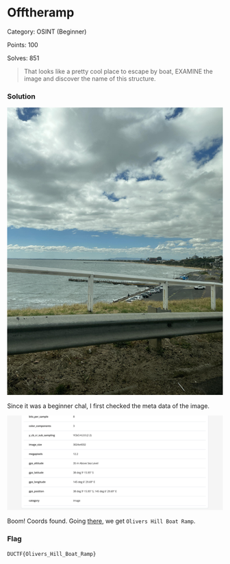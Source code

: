 # Offtheramp

Category: OSINT (Beginner)

Points: 100

Solves: 851

>That looks like a pretty cool place to escape by boat, EXAMINE the image and discover the name of this structure.

### Solution

![Offtheramp](/images/OfftherampChal.jpeg)

Since it was a beginner chal, I first checked the meta data of the image.

![Meta Data](/images/OfftherampMetaData.png)

Boom! Coords found. Going [there](https://www.google.com/maps/place/Olivers+Hill+Boat+Ramp/@-38.1536776,145.106823,17z/data=!3m1!4b1!4m6!3m5!1s0x6ad67510d81e6baf:0x7581196aa1ab0b6a!8m2!3d-38.1536818!4d145.1093979!16s%2Fg%2F11clhrnygy?entry=ttu), we get `Olivers Hill Boat Ramp`.



### Flag

```DUCTF{Olivers_Hill_Boat_Ramp}```